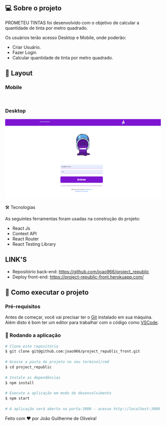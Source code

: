 ## 💻 Sobre o projeto

PROMETEU TINTAS foi desenvolvido com o objetivo de calcular a quantidade de tinta por metro quadrado.

Os usuários terão acesso Desktop e Mobile, onde poderão:

- Criar Usuário.
- Fazer Login
- Calcular quantidade de tinta por metro quadrado.

## 🎨 Layout

### Mobile

<img src=""/>

### Desktop

<img src="src/assets/layout.png"/>

🛠 Tecnologias

As seguintes ferramentas foram usadas na construção do projeto:

* React Js
* Context API
* React Router
* React Testing Library

## LINK'S
- Repositório back-end: https://github.com/joao966/project_republic
- Deploy front-end: https://project-republic-front.herokuapp.com/


## 🚀 Como executar o projeto

### Pré-requisitos

Antes de começar, você vai precisar ter o [Git](https://git-scm.com) instalado em sua máquina.
Além disto é bom ter um editor para trabalhar com o código como [VSCode](https://code.visualstudio.com/).

### 🧭 Rodando a aplicação
```bash
# Clone este repositório
$ git clone git@github.com:joao966/project_republic_front.git

# Acesse a pasta do projeto no seu terminal/cmd
$ cd project_republic

# Instale as dependências
$ npm install

# Execute a aplicação em modo de desenvolvimento
$ npm start

# A aplicação será aberta na porta:3000 - acesse http://localhost:3000
```

Feito com ❤️ por João Guilherme de Oliveira!
